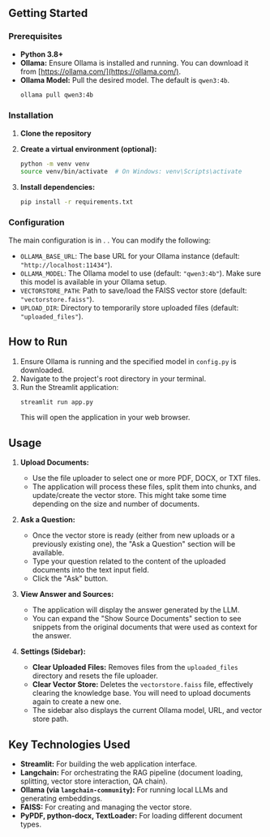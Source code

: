 
## Getting Started

### Prerequisites

*   **Python 3.8+**
*   **Ollama:** Ensure Ollama is installed and running. You can download it from [https://ollama.com/](https://ollama.com/).
*   **Ollama Model:** Pull the desired model. The default is `qwen3:4b`.
    ```bash
    ollama pull qwen3:4b
    ```

### Installation

1.  **Clone the repository**

2.  **Create a virtual environment (optional):**
    ```bash
    python -m venv venv
    source venv/bin/activate  # On Windows: venv\Scripts\activate
    ```

3.  **Install dependencies:**
    ```bash
    pip install -r requirements.txt
    ```

### Configuration

The main configuration is in <mcfile name="config.py" path="e:\rag_app\src\config.py"></mcfile>.
. You can modify the following:

*   `OLLAMA_BASE_URL`: The base URL for your Ollama instance (default: `"http://localhost:11434"`).
*   `OLLAMA_MODEL`: The Ollama model to use (default: `"qwen3:4b"`). Make sure this model is available in your Ollama setup.
*   `VECTORSTORE_PATH`: Path to save/load the FAISS vector store (default: `"vectorstore.faiss"`).
*   `UPLOAD_DIR`: Directory to temporarily store uploaded files (default: `"uploaded_files"`).

## How to Run

1.  Ensure Ollama is running and the specified model in `config.py` is downloaded.
2.  Navigate to the project's root directory in your terminal.
3.  Run the Streamlit application:
    ```bash
    streamlit run app.py
    ```
    This will open the application in your web browser.

## Usage

1.  **Upload Documents:**
    *   Use the file uploader to select one or more PDF, DOCX, or TXT files.
    *   The application will process these files, split them into chunks, and update/create the vector store. This might take some time depending on the size and number of documents.

2.  **Ask a Question:**
    *   Once the vector store is ready (either from new uploads or a previously existing one), the "Ask a Question" section will be available.
    *   Type your question related to the content of the uploaded documents into the text input field.
    *   Click the "Ask" button.

3.  **View Answer and Sources:**
    *   The application will display the answer generated by the LLM.
    *   You can expand the "Show Source Documents" section to see snippets from the original documents that were used as context for the answer.

4.  **Settings (Sidebar):**
    *   **Clear Uploaded Files:** Removes files from the `uploaded_files` directory and resets the file uploader.
    *   **Clear Vector Store:** Deletes the `vectorstore.faiss` file, effectively clearing the knowledge base. You will need to upload documents again to create a new one.
    *   The sidebar also displays the current Ollama model, URL, and vector store path.

## Key Technologies Used

*   **Streamlit:** For building the web application interface.
*   **Langchain:** For orchestrating the RAG pipeline (document loading, splitting, vector store interaction, QA chain).
*   **Ollama (via `langchain-community`):** For running local LLMs and generating embeddings.
*   **FAISS:** For creating and managing the vector store.
*   **PyPDF, python-docx, TextLoader:** For loading different document types.


